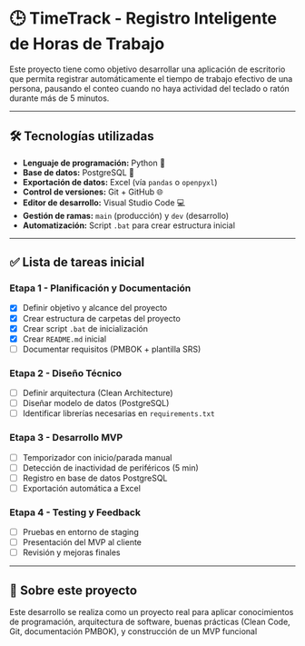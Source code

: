 # 🕒 TimeTrack - Registro Inteligente de Horas de Trabajo

Este proyecto tiene como objetivo desarrollar una aplicación de escritorio que permita registrar automáticamente el tiempo de trabajo efectivo de una persona, pausando el conteo cuando no haya actividad del teclado o ratón durante más de 5 minutos.

---

## 🛠 Tecnologías utilizadas

- **Lenguaje de programación:** Python 🐍
- **Base de datos:** PostgreSQL 🐘
- **Exportación de datos:** Excel (vía `pandas` o `openpyxl`)
- **Control de versiones:** Git + GitHub 🌐
- **Editor de desarrollo:** Visual Studio Code 💻
- **Gestión de ramas:** `main` (producción) y `dev` (desarrollo)
- **Automatización:** Script `.bat` para crear estructura inicial

---

## ✅ Lista de tareas inicial

### Etapa 1 - Planificación y Documentación

- [x] Definir objetivo y alcance del proyecto
- [x] Crear estructura de carpetas del proyecto
- [x] Crear script `.bat` de inicialización
- [x] Crear `README.md` inicial
- [ ] Documentar requisitos (PMBOK + plantilla SRS)

### Etapa 2 - Diseño Técnico

- [ ] Definir arquitectura (Clean Architecture)
- [ ] Diseñar modelo de datos (PostgreSQL)
- [ ] Identificar librerías necesarias en `requirements.txt`

### Etapa 3 - Desarrollo MVP

- [ ] Temporizador con inicio/parada manual
- [ ] Detección de inactividad de periféricos (5 min)
- [ ] Registro en base de datos PostgreSQL
- [ ] Exportación automática a Excel

### Etapa 4 - Testing y Feedback

- [ ] Pruebas en entorno de staging
- [ ] Presentación del MVP al cliente
- [ ] Revisión y mejoras finales

---

## 🧠 Sobre este proyecto

Este desarrollo se realiza como un proyecto real para aplicar conocimientos de programación, arquitectura de software, buenas prácticas (Clean Code, Git, documentación PMBOK), y construcción de un MVP funcional
